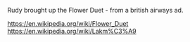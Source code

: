 
<!--
-->

Rudy brought up the Flower Duet - from a british airways ad.

https://en.wikipedia.org/wiki/Flower_Duet
https://en.wikipedia.org/wiki/Lakm%C3%A9

<!-- vim: set autoindent expandtab sw=4 syntax=markdown: -->
